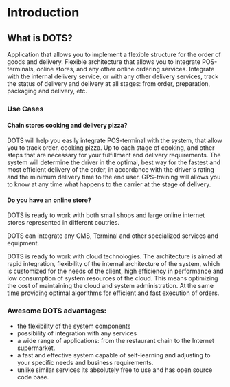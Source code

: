# Introduction

## What is DOTS?

Application that allows you to implement a flexible structure for the order of goods and delivery.
Flexible architecture that allows you to integrate POS-terminals, online stores, and any other online ordering services.
Integrate with the internal delivery service, or with any other delivery services, track the status of delivery and delivery at all stages: from order, preparation, packaging and delivery, etc.

### Use Cases
#### Chain stores cooking and delivery pizza?

DOTS will help you easily integrate POS-terminal with the system, that allow you to track order, cooking pizza. 
Up to each stage of cooking, and other steps that are necessary for your fulfillment and delivery requirements. 
The system will determine the driver in the optimal, best way for the fastest and most efficient delivery of the order, 
in accordance with the driver's rating and the minimum delivery time to the end user. 
GPS-training will allows you to know at any time what happens to the carrier at the stage of delivery.

#### Do you have an online store?

DOTS is ready to work with both small shops and large online internet stores represented in different coutries.

DOTS can integrate any CMS, Terminal and other specialized services and equipment.

DOTS is ready to work with cloud technologies.
The architecture is aimed at rapid integration, flexibility of the internal architecture of the system, which is customized for the needs of the client, high efficiency in performance and low consumption of system resources of the cloud.
This means optimizing the cost of maintaining the cloud and system administration.
At the same time providing optimal algorithms for efficient and fast execution of orders.

### Awesome DOTS advantages:
* the flexibility of the system components
* possibility of integration with any services
* a wide range of applications: from the restaurant chain to the Internet supermarket.
* a fast and effective system capable of self-learning and adjusting to your specific needs and business requirements.
* unlike similar services its absolutely free to use and has open source code base.
